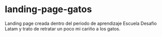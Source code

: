 # landing-page-gatos

Landing page creada dentro del periodo de aprendizaje Escuela Desafio Latam y trato de retratar un poco mi cariño a los gatos.
